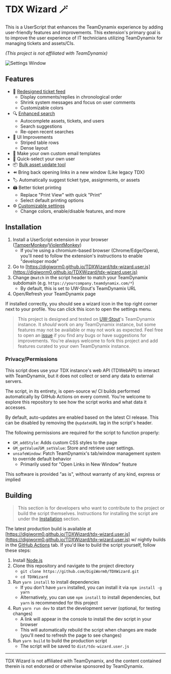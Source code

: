 # TDX Wizard 🪄

This is a UserScript that enhances the TeamDynamix experience by adding user-friendly features and improvements.
This extension's primary goal is to improve the user experience of IT technicians utilizing TeamDynamix for managing
tickets and assets/CIs.

*(This project is not affiliated with TeamDynamix)*

![Settings Window](https://i.imgur.com/Ov6aEJM.png)

## Features

- 💬 [Redesigned ticket feed](https://i.imgur.com/OYxjGBz.png)
    - Display comments/replies in chronological order
    - Shrink system messages and focus on user comments
    - Customizable colors
- 🔍 [Enhanced search](https://i.imgur.com/jDyqhhV.png)
    - Autocomplete assets, tickets, and users
    - Search suggestions
    - Re-open recent searches
- 🎨 UI Improvements
    - Striped table rows
    - Dense layout
- 🧩 Make your own custom email templates
- 👋 Quick-select your own user
- 📦 [Bulk asset update tool](https://i.imgur.com/WkF8x2y.png)
- ⏪ Bring back opening links in a new window (Like legacy TDX)
- 🏷️ Automatically suggest ticket type, assignments, or assets
- 🖨️ Better ticket printing
    - Replace "Print View" with quick "Print"
    - Select default printing options
- ⚙️ [Customizable settings](https://i.imgur.com/7bGCk2i.png)
    - Change colors, enable/disable features, and more

## Installation

1. Install a UserScript extension in your
   browser ([TamperMonkey](https://www.tampermonkey.net/)/[ViolentMonkey](https://violentmonkey.github.io/))
    - If you're using a chromium-based browser (Chrome/Edge/Opera), you'll need to follow the extension's instructions
      to enable "developer mode"
2. Go
   to [https://digiworm0.github.io/TDXWizard/tdx-wizard.user.js](https://digiworm0.github.io/TDXWizard/tdx-wizard.user.js)
3. Change `@match` in the script header to match your TeamDynamix subdomain (e.g.
   `https://yourcompany.teamdynamix.com/*`)
    - By default, this is set to UW-Stout's TeamDynamix URL
5. Open/Refresh your TeamDynamix page

If installed correctly, you should see a wizard icon in the top right corner next to your profile. You can click this
icon to open the settings menu.

> This project is designed and tested on [UW-Stout](https://uwstout.edu/)'s TeamDynamix instance.
> It *should* work on any TeamDynamix instance, but some features may not be available or may not work as expected.
> Feel free to open an [issue](https://github.com/Digiworm0/TDXWizard/issues) if you find any bugs or have suggestions
> for improvements. You're always welcome to fork this project and add features curated to your own TeamDynamix
> instance.

### Privacy/Permissions

This script does use your TDX instance's web API (TDWebAPI) to interact with TeamDynamix, but it does not collect or
send any data to external servers.

The script, in its entirety, is open-source w/ CI builds performed automatically by GitHub Actions on every commit.
You're welcome to explore this repository to see how the script works and what data it accesses.

By default, auto-updates are enabled based on the latest CI release.
This can be disabled by removing the `@updateURL` tag in the script's header.

The following permissions are required for the script to function properly:

- `GM_addStyle`: Adds custom CSS styles to the page
- `GM_getValue`/`GM_setValue`: Store and retrieve user settings.
- `unsafeWindow`: Patch TeamDynamix's tab/window management system to override default behavior
    - Primarily used for "Open Links in New Window" feature

This software is provided "as is", without warranty of any kind, express or implied

## Building

> This section is for developers who want to contribute to the project or build the script themselves.
> Instructions for installing the script are under the [Installation](#installation) section.

The latest production build is available
at [https://digiworm0.github.io/TDXWizard/tdx-wizard.user.js](https://digiworm0.github.io/TDXWizard/tdx-wizard.user.js)
w/ nightly builds in the [GitHub Actions](https://github.com/DigiWorm0/TDXWizard/actions) tab.
If you'd like to build the script yourself, follow these steps:

1. Install [Node.js](https://nodejs.org/en/download/)
2. Clone this repository and navigate to the project directory
    - `git clone https://github.com/DigiWorm0/TDXWizard.git`
    - `cd TDXWizard`
3. Run `yarn install` to install dependencies
    - If you don't have `yarn` installed, you can install it via `npm install -g yarn`
    - Alternatively, you can use `npm install` to install dependencies, but `yarn` is recommended for this project
4. Run `yarn run dev` to start the development server (optional, for testing changes)
    - A link will appear in the console to install the dev script in your browser
    - This will automatically rebuild the script when changes are made (you'll need to refresh the page to see changes)
5. Run `yarn build` to build the production script
    - The script will be saved to `dist/tdx-wizard.user.js`

<hr />

TDX Wizard is not affiliated with TeamDynamix,
and the content contained therein is not endorsed or otherwise sponsored by TeamDynamix.